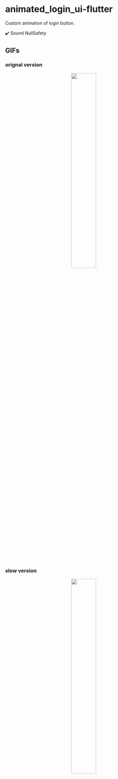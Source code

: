 # animated_login_ui-flutter

Custom animation of login button.

✔️ Sound NullSafety

## GIFs

### orignal version

<p align="center">
  <img 
    width=40%
    height=40%
    src="https://user-images.githubusercontent.com/101565812/170466395-d2f4558a-6691-470d-bfc5-556e57c91fbf.gif" >
</p>

### slow version

<p align="center">
  <img 
    width=40%
    height=40%
    src="https://user-images.githubusercontent.com/101565812/170464770-c6a84724-a77b-4b1a-a3c7-076e8b9202e4.gif" >
</p>
